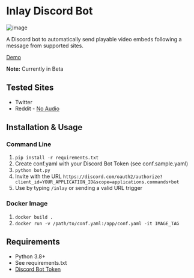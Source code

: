 # Inlay Discord Bot

![image](https://i.imgur.com/STPnU64s.png)

A Discord bot to automatically send playable video embeds following a message from supported sites.

[Demo](https://i.imgur.com/3nv6WET.mp4)

**Note:** Currently in Beta

## Tested Sites
- Twitter
- Reddit - [No Audio](https://github.com/kevinle-1/inlay/issues/3)

## Installation & Usage
### Command Line

1. `pip install -r requirements.txt`
2. Create conf.yaml with your Discord Bot Token (see conf.sample.yaml)
3. `python bot.py`
4. Invite with the URL `https://discord.com/oauth2/authorize?client_id=YOUR_APPLICATION_ID&scope=applications.commands+bot`
5. Use by typing `/inlay` or sending a valid URL trigger

### Docker Image

1. `docker build .`
2. `docker run -v /path/to/conf.yaml:/app/conf.yaml -it IMAGE_TAG`

## Requirements 
- Python 3.8+ 
- See requirements.txt
- [Discord Bot Token](https://discord.com/developers/applications)
